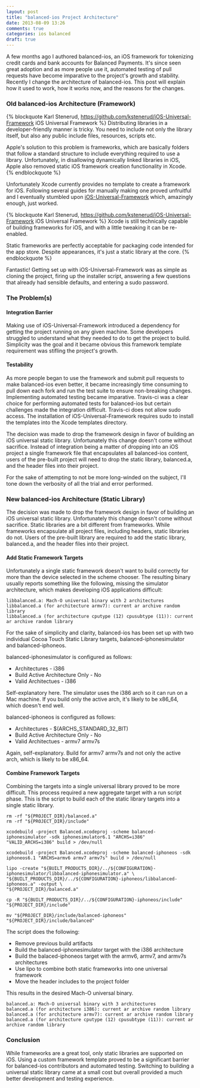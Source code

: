 ```yaml
---
layout: post
title: "balanced-ios Project Architecture"
date: 2013-08-09 13:26
comments: true
categories: ios balanced
draft: true
---
```


A few months ago I authored balanced-ios, an iOS framework for tokenizing credit cards and bank accounts for Balanced Payments. It's since seen great adoption and as more people use it, automated testing of pull requests have become imparative to the project's growth and stability. Recently I change the architecture of balanced-ios. This post will explain how it used to work, how it works now, and the reasons for the changes.

### Old balanced-ios Architecture (Framework)

{% blockquote Karl Stenerud, https://github.com/kstenerud/iOS-Universal-Framework iOS Universal Framework %}
Distributing libraries in a developer-friendly manner is tricky. You need to include not only the library itself, but also any public include files, resources, scripts etc.

Apple's solution to this problem is frameworks, which are basically folders that follow a standard structure to include everything required to use a library. Unfortunately, in disallowing dynamically linked libraries in iOS, Apple also removed static iOS framework creation functionality in Xcode.
{% endblockquote %}

Unfortunately Xcode currently provides no template to create a framework for iOS. Following several guides for manually making one proved unfruitful and I eventually stumbled upon [iOS-Universal-Framework](https://github.com/kstenerud/iOS-Universal-Framework) which, amazingly enough, just worked.

{% blockquote Karl Stenerud, https://github.com/kstenerud/iOS-Universal-Framework iOS Universal Framework %}
Xcode is still technically capable of building frameworks for iOS, and with a little tweaking it can be re-enabled.

Static frameworks are perfectly acceptable for packaging code intended for the app store. Despite appearances, it's just a static library at the core.
{% endblockquote %}

Fantastic! Getting set up with iOS-Universal-Framework was as simple as cloning the project, firing up the installer script, answering a few questions that already had sensible defaults, and entering a sudo password.


### The Problem(s)

#### Integration Barrier
Making use of iOS-Universal-Framework introduced a dependency for getting the project running on any given machine. Some developers struggled to understand what they needed to do to get the project to build. Simplicity was the goal and it became obvious this framework template requirement was stifling the project's growth.

#### Testability
As more people began to use the framework and submit pull requests to make balanced-ios even better, it became increasingly time consuming to pull down each fork and run the test suite to ensure non-breaking changes. Implementing automated testing became imparative. Travis-ci was a clear choice for performing automated tests for balanced-ios but certain challenges made the integration difficult. Travis-ci does not allow sudo access. The installation of iOS-Universal-Framework requires sudo to install the templates into the Xcode templates directory.

The decision was made to drop the framework design in favor of building an iOS universal static library. Unfortunately this change doesn't come without sacrifice. Instead of integration being a matter of dropping into an iOS project a single framework file that encapsulates all balanced-ios content, users of the pre-built project will need to drop the static library, balanced.a, and the header files into their project.

For the sake of attempting to not be more long-winded on the subject, I'll tone down the verbosity of all the trial and error performed.


### New balanced-ios Architecture (Static Library)

The decision was made to drop the framework design in favor of building an iOS universal static library. Unfortunately this change doesn't come without sacrifice. Static libraries are a bit different from frameworks.  While frameworks encapsulate all project files, including headers, static libraries do not. Users of the pre-built library are required to add the static library, balanced.a, and the header files into their project.

#### Add Static Framework Targets

Unfortunately a single static framework doesn't want to build correctly for more than the device selected in the scheme chooser. The resulting binary usually reports something like the following, missing the simulator architecture, which makes developing iOS applications difficult:

```
libbalanced.a: Mach-O universal binary with 2 architectures
libbalanced.a (for architecture armv7): current ar archive random library
libbalanced.a (for architecture cputype (12) cpusubtype (11)): current ar archive random library
```

For the sake of simplicity and clarity, balanced-ios has been set up with two individual Cocoa Touch Static Library targets, balanced-iphonesimulator and balanced-iphoneos.

balanced-iphonesimulator is configured as follows:

* Architectures - i386
* Build Active Architecture Only - No
* Valid Architectues - i386

Self-explanatory here. The simulator uses the i386 arch so it can run on a Mac machine. If you build only the active arch, it's likely to be x86_64, which doesn't end well.

balanced-iphoneos is configured as follows:

* Architectures - $(ARCHS_STANDARD_32_BIT)
* Build Active Architecture Only - No
* Valid Architectues - armv7 armv7s

Again, self-explanatory. Build for armv7 armv7s and not only the active arch, which is likely to be x86_64.


#### Combine Framework Targets

Combining the targets into a single universal library proved to be more difficult. This process required a new aggregate target with a run script phase. This is the script to build each of the static library targets into a single static library.

``` shell
rm -rf "${PROJECT_DIR}/balanced.a"
rm -rf "${PROJECT_DIR}/include"

xcodebuild -project Balanced.xcodeproj -scheme balanced-iphonesimulator -sdk iphonesimulator6.1 "ARCHS=i386" "VALID_ARCHS=i386" build > /dev/null

xcodebuild -project Balanced.xcodeproj -scheme balanced-iphoneos -sdk iphoneos6.1 "ARCHS=armv6 armv7 armv7s" build > /dev/null

lipo -create "${BUILT_PRODUCTS_DIR}/../${CONFIGURATION}-iphonesimulator/libbalanced-iphonesimulator.a" \
"${BUILT_PRODUCTS_DIR}/../${CONFIGURATION}-iphoneos/libbalanced-iphoneos.a" -output \
"${PROJECT_DIR}/balanced.a"

cp -R "${BUILT_PRODUCTS_DIR}/../${CONFIGURATION}-iphoneos/include" "${PROJECT_DIR}/include"

mv "${PROJECT_DIR}/include/balanced-iphoneos" "${PROJECT_DIR}/include/balanced"
```

The script does the following:

* <i class="icon-angle-right"></i> Remove previous build artifacts
* <i class="icon-angle-right"></i> Build the balanced-iphonesimulator target with the i386 architecture
* <i class="icon-angle-right"></i> Build the balaced-iphoneos target with the armv6, armv7, and armv7s architectures
* <i class="icon-angle-right"></i> Use lipo to combine both static frameworks into one universal framework
* <i class="icon-angle-right"></i> Move the header includes to the project folder

This results in the desired Mach-O universal binary.

```
balanced.a: Mach-O universal binary with 3 architectures
balanced.a (for architecture i386): current ar archive random library
balanced.a (for architecture armv7): current ar archive random library
balanced.a (for architecture cputype (12) cpusubtype (11)): current ar archive random library
```

### Conclusion

While frameworks are a great tool, only static libraries are supported on iOS. Using a custom framework template proved to be a significant barrier for balanced-ios contributors and automated testing. Switching to building a universal static library came at a small cost but overall provided a much better development and testing experience.